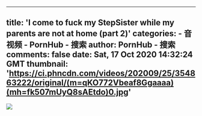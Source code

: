 
---
title: 'I come to fuck my StepSister while my parents are not at home (part 2)'
categories: 
    - 音视频
    - PornHub - 搜索
author: PornHub - 搜索
comments: false
date: Sat, 17 Oct 2020 14:32:24 GMT
thumbnail: 'https://ci.phncdn.com/videos/202009/25/354863222/original/(m=qKO772Vbeaf8Ggaaaa)(mh=fk507mUyQ8sAEtdo)0.jpg'
---

<div>   
<img src="https://ci.phncdn.com/videos/202009/25/354863222/original/(m=qKO772Vbeaf8Ggaaaa)(mh=fk507mUyQ8sAEtdo)0.jpg" referrerpolicy="no-referrer">  
</div>
            